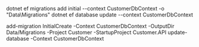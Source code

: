 dotnet ef migrations add initial --context CustomerDbContext -o "Data\Migrations"
dotnet ef database update --context CustomerDbContext

add-migration InitialCreate -Context CustomerDbContext -OutputDir Data/Migrations -Project Customer -StartupProject Customer.API
update-database -Context CustomerDbContext
